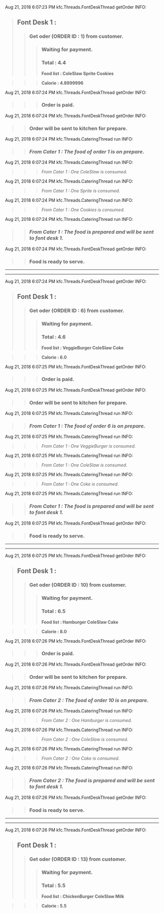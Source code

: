 Aug 21, 2018 6:07:23 PM kfc.Threads.FontDeskThread getOrder
INFO: 
> ## Font Desk 1 :
>> ### Get oder (ORDER ID : 1) from customer. 
>>> ### Waiting for payment. 
>>> ### **Total : 4.4**
>>> **Food list : ColeSlaw Sprite Cookies**

>>> **Calorie : 4.8999996**

Aug 21, 2018 6:07:24 PM kfc.Threads.FontDeskThread getOrder
INFO: 
>>> ### Order is paid. 

Aug 21, 2018 6:07:24 PM kfc.Threads.FontDeskThread getOrder
INFO: 
>> ### Order will be sent to kitchen for prepare.

Aug 21, 2018 6:07:24 PM kfc.Threads.CateringThread run
INFO: 
>> ### *From Cater 1 : The food of order 1 is on prepare.*

Aug 21, 2018 6:07:24 PM kfc.Threads.CateringThread run
INFO: 
>>> *From Cater 1 : One ColeSlaw is consumed.*

Aug 21, 2018 6:07:24 PM kfc.Threads.CateringThread run
INFO: 
>>> *From Cater 1 : One Sprite is consumed.*

Aug 21, 2018 6:07:24 PM kfc.Threads.CateringThread run
INFO: 
>>> *From Cater 1 : One Cookies is consumed.*

Aug 21, 2018 6:07:24 PM kfc.Threads.CateringThread run
INFO: 
>> ### *From Cater 1 : The food is prepared and will be sent to font desk 1.*

Aug 21, 2018 6:07:24 PM kfc.Threads.FontDeskThread getOrder
INFO: 
>> ### Food is ready to serve. 
 
***
***

Aug 21, 2018 6:07:24 PM kfc.Threads.FontDeskThread getOrder
INFO: 
> ## Font Desk 1 :
>> ### Get oder (ORDER ID : 6) from customer. 
>>> ### Waiting for payment. 
>>> ### **Total : 4.6**
>>> **Food list : VeggieBurger ColeSlaw Coke**

>>> **Calorie : 6.0**

Aug 21, 2018 6:07:25 PM kfc.Threads.FontDeskThread getOrder
INFO: 
>>> ### Order is paid. 

Aug 21, 2018 6:07:25 PM kfc.Threads.FontDeskThread getOrder
INFO: 
>> ### Order will be sent to kitchen for prepare.

Aug 21, 2018 6:07:25 PM kfc.Threads.CateringThread run
INFO: 
>> ### *From Cater 1 : The food of order 6 is on prepare.*

Aug 21, 2018 6:07:25 PM kfc.Threads.CateringThread run
INFO: 
>>> *From Cater 1 : One VeggieBurger is consumed.*

Aug 21, 2018 6:07:25 PM kfc.Threads.CateringThread run
INFO: 
>>> *From Cater 1 : One ColeSlaw is consumed.*

Aug 21, 2018 6:07:25 PM kfc.Threads.CateringThread run
INFO: 
>>> *From Cater 1 : One Coke is consumed.*

Aug 21, 2018 6:07:25 PM kfc.Threads.CateringThread run
INFO: 
>> ### *From Cater 1 : The food is prepared and will be sent to font desk 1.*

Aug 21, 2018 6:07:25 PM kfc.Threads.FontDeskThread getOrder
INFO: 
>> ### Food is ready to serve. 
 
***
***

Aug 21, 2018 6:07:25 PM kfc.Threads.FontDeskThread getOrder
INFO: 
> ## Font Desk 1 :
>> ### Get oder (ORDER ID : 10) from customer. 
>>> ### Waiting for payment. 
>>> ### **Total : 6.5**
>>> **Food list : Hamburger ColeSlaw Cake**

>>> **Calorie : 8.0**

Aug 21, 2018 6:07:26 PM kfc.Threads.FontDeskThread getOrder
INFO: 
>>> ### Order is paid. 

Aug 21, 2018 6:07:26 PM kfc.Threads.FontDeskThread getOrder
INFO: 
>> ### Order will be sent to kitchen for prepare.

Aug 21, 2018 6:07:26 PM kfc.Threads.CateringThread run
INFO: 
>> ### *From Cater 2 : The food of order 10 is on prepare.*

Aug 21, 2018 6:07:26 PM kfc.Threads.CateringThread run
INFO: 
>>> *From Cater 2 : One Hamburger is consumed.*

Aug 21, 2018 6:07:26 PM kfc.Threads.CateringThread run
INFO: 
>>> *From Cater 2 : One ColeSlaw is consumed.*

Aug 21, 2018 6:07:26 PM kfc.Threads.CateringThread run
INFO: 
>>> *From Cater 2 : One Cake is consumed.*

Aug 21, 2018 6:07:26 PM kfc.Threads.CateringThread run
INFO: 
>> ### *From Cater 2 : The food is prepared and will be sent to font desk 1.*

Aug 21, 2018 6:07:26 PM kfc.Threads.FontDeskThread getOrder
INFO: 
>> ### Food is ready to serve. 
 
***
***

Aug 21, 2018 6:07:26 PM kfc.Threads.FontDeskThread getOrder
INFO: 
> ## Font Desk 1 :
>> ### Get oder (ORDER ID : 13) from customer. 
>>> ### Waiting for payment. 
>>> ### **Total : 5.5**
>>> **Food list : ChickenBurger ColeSlaw Milk**

>>> **Calorie : 5.5**

